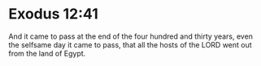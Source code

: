 # Exodus 12:41

And it came to pass at the end of the four hundred and thirty years, even the selfsame day it came to pass, that all the hosts of the LORD went out from the land of Egypt.